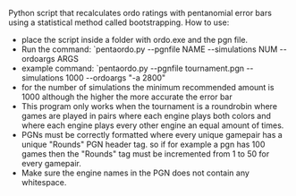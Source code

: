 Python script that recalculates ordo ratings with pentanomial error bars using a statistical method called bootstrapping.
How to use:
- place the script inside a folder with ordo.exe and the pgn file.
- Run the command: `pentaordo.py --pgnfile NAME --simulations NUM --ordoargs ARGS
- example command: `pentaordo.py --pgnfile tournament.pgn --simulations 1000 --ordoargs "-a 2800"
- for the number of simulations the minimum recommended amount is 1000 although the higher the more accurate the error bar
- This program only works when the tournament is a roundrobin where games are played in pairs where each engine plays both colors and where each engine plays every other engine an equal amount of times.
- PGNs must be correctly formatted where every unique gamepair has a unique "Rounds" PGN header tag. so if for example a pgn has 100 games then the "Rounds" tag must be incremented from 1 to 50 for every gamepair.
- Make sure the engine names in the PGN does not contain any whitespace.
